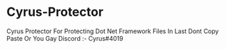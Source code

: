 # Cyrus-Protector
Cyrus Protector For Protecting Dot Net Framework Files
In Last Dont Copy Paste Or You Gay
Discord :- Cyrus#4019
